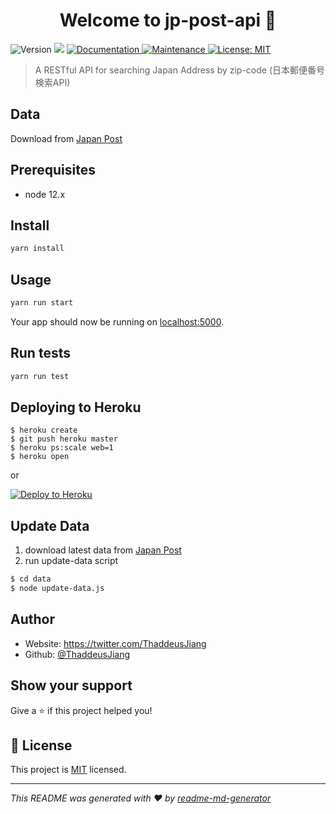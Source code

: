 <h1 align="center">Welcome to jp-post-api 👋</h1>
<p>
  <img alt="Version" src="https://img.shields.io/badge/version-0.1.0-blue.svg?cacheSeconds=2592000" />
  <img src="https://img.shields.io/badge/node-12.x-blue.svg" />
  <a href="https://github.com/ThaddeusJiang/jp-post-api#readme" target="_blank">
    <img alt="Documentation" src="https://img.shields.io/badge/documentation-yes-brightgreen.svg" />
  </a>
  <a href="https://github.com/ThaddeusJiang/jp-post-api/graphs/commit-activity" target="_blank">
    <img alt="Maintenance" src="https://img.shields.io/badge/Maintained%3F-yes-green.svg" />
  </a>
  <a href="https://github.com/ThaddeusJiang/jp-post-api/blob/master/LICENSE" target="_blank">
    <img alt="License: MIT" src="https://img.shields.io/github/license/ThaddeusJiang/jp-post-api" />
  </a>
</p>

> A RESTful API for searching Japan Address by zip-code
> (日本郵便番号検索API)

## Data
Download from [Japan Post](https://www.post.japanpost.jp/zipcode/dl/kogaki-zip.html)

## Prerequisites

- node 12.x

## Install

```sh
yarn install
```

## Usage

```sh
yarn run start
```
Your app should now be running on [localhost:5000](http://localhost:5000/).

## Run tests

```sh
yarn run test
```

## Deploying to Heroku

```
$ heroku create
$ git push heroku master
$ heroku ps:scale web=1
$ heroku open
```
or

[![Deploy to Heroku](https://www.herokucdn.com/deploy/button.png)](https://heroku.com/deploy)

## Update Data
1. download latest data from [Japan Post](https://www.post.japanpost.jp/zipcode/dl/kogaki-zip.html)
2. run update-data script
```sh
$ cd data
$ node update-data.js
```

## Author

* Website: https://twitter.com/ThaddeusJiang
* Github: [@ThaddeusJiang](https://github.com/ThaddeusJiang)

## Show your support

Give a ⭐️ if this project helped you!

## 📝 License

This project is [MIT](https://github.com/ThaddeusJiang/jp-post-api/blob/master/LICENSE) licensed.

***
_This README was generated with ❤️ by [readme-md-generator](https://github.com/kefranabg/readme-md-generator)_